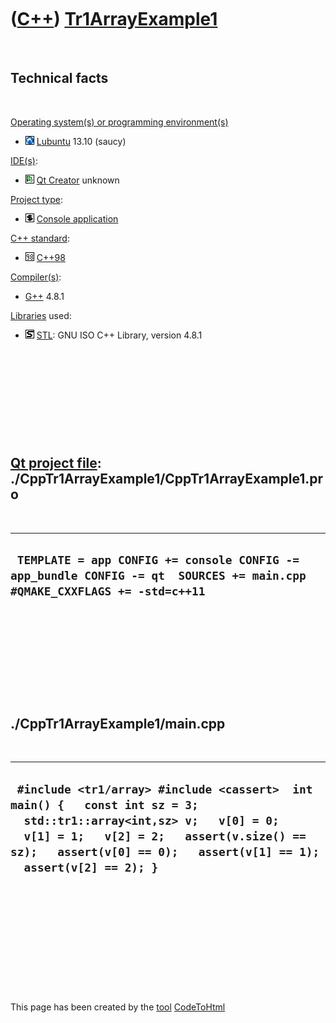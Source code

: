 
 

 

 

 

 

([C++](Cpp.md)) [Tr1ArrayExample1](CppTr1ArrayExample1.md)
============================================================

 

Technical facts
---------------

 

[Operating system(s) or programming environment(s)](CppOs.md)

-   ![Lubuntu](PicLubuntu.png) [Lubuntu](CppLubuntu.md) 13.10 (saucy)

[IDE(s)](CppIde.md):

-   ![Qt Creator](PicQtCreator.png) [Qt Creator](CppQtCreator.md)
    unknown

[Project type](CppQtProjectType.md):

-   ![console](PicConsole.png) [Console
    application](CppConsoleApplication.md)

[C++ standard](CppStandard.md):

-   ![C++98](PicCpp98.png) [C++98](Cpp98.md)

[Compiler(s)](CppCompiler.md):

-   [G++](CppGpp.md) 4.8.1

[Libraries](CppLibrary.md) used:

-   ![STL](PicStl.png) [STL](CppStl.md): GNU ISO C++ Library, version
    4.8.1

 

 

 

 

 

[Qt project file](CppQtProjectFile.md): ./CppTr1ArrayExample1/CppTr1ArrayExample1.pro
--------------------------------------------------------------------------------------

 

  ---------------------------------------------------------------------------------------------------------------------------
  ` TEMPLATE = app CONFIG += console CONFIG -= app_bundle CONFIG -= qt  SOURCES += main.cpp  #QMAKE_CXXFLAGS += -std=c++11`
  ---------------------------------------------------------------------------------------------------------------------------

 

 

 

 

 

./CppTr1ArrayExample1/main.cpp
------------------------------

 

  ------------------------------------------------------------------------------------------------------------------------------------------------------------------------------------------------------------------------------------------
  ` #include <tr1/array> #include <cassert>  int main() {   const int sz = 3;   std::tr1::array<int,sz> v;   v[0] = 0;   v[1] = 1;   v[2] = 2;   assert(v.size() == sz);   assert(v[0] == 0);   assert(v[1] == 1);   assert(v[2] == 2); }`
  ------------------------------------------------------------------------------------------------------------------------------------------------------------------------------------------------------------------------------------------

 

 

 

 

 

 

This page has been created by the [tool](Tools.md)
[CodeToHtml](ToolCodeToHtml.md)

